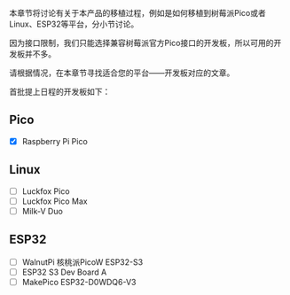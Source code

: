 <!--
 Copyright (c) 2024 IotaHydrae(writeforever@foxmail.com)
 
 This software is released under the MIT License.
 https://opensource.org/licenses/MIT
-->

本章节将讨论有关于本产品的移植过程，例如是如何移植到树莓派Pico或者Linux、ESP32等平台，分小节讨论。

因为接口限制，我们只能选择兼容树莓派官方Pico接口的开发板，所以可用的开发板并不多。

请根据情况，在本章节寻找适合您的平台——开发板对应的文章。

首批提上日程的开发板如下：

## Pico

- [x] Raspberry Pi Pico

## Linux

- [ ] Luckfox Pico
- [ ] Luckfox Pico Max
- [ ] Milk-V Duo

## ESP32

- [ ] WalnutPi 核桃派PicoW ESP32-S3
- [ ] ESP32 S3 Dev Board A
- [ ] MakePico ESP32-D0WDQ6-V3